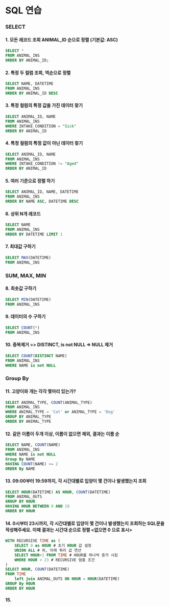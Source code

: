 # SQL 연습
### SELECT
#### 1. 모든 레코드 조회 ANIMAL_ID 순으로 정렬 (기본값: ASC)
```sql
SELECT * 
FROM ANIMAL_INS 
ORDER BY ANIMAL_ID;
```
#### 2. 특정 두 컬럼 조회, 역순으로 정렬
```sql
SELECT NAME, DATETIME 
FROM ANIMAL_INS 
ORDER BY ANIMAL_ID DESC
```
#### 3. 특정 컬럼의 특정 값을 가진 데이터 찾기
```sql
SELECT ANIMAL_ID, NAME 
FROM ANIMAL_INS 
WHERE INTAKE_CONDITION = "Sick" 
ORDER BY ANIMAL_ID
```
#### 4. 특정 컬럼의 특정 값이 아닌 데이터 찾기
```sql
SELECT ANIMAL_ID, NAME 
FROM ANIMAL_INS
WHERE INTAKE_CONDITION != "Aged" 
ORDER BY ANIMAL_ID
```
#### 5. 여러 기준으로 정렬 하기
```sql
SELECT ANIMAL_ID, NAME, DATETIME 
FROM ANIMAL_INS 
ORDER BY NAME ASC, DATETIME DESC
```
#### 6. 상위 N개 레코드
```sql
SELECT NAME 
FROM ANIMAL_INS 
ORDER BY DATETIME LIMIT 1
```
#### 7. 최대값 구하기
```sql
SELECT MAX(DATETIME) 
FROM ANIMAL_INS
```
### SUM, MAX, MIN
#### 8. 최솟값 구하기
```sql
SELECT MIN(DATETIME) 
FROM ANIMAL_INS
```
#### 9. 데이터의 수 구하기
```sql
SELECT COUNT(*) 
FROM ANIMAL_INS
```
#### 10. 중복제거 => DISTINCT, is not NULL => NULL 제거
```sql
SELECT COUNT(DISTINCT NAME) 
FROM ANIMAL_INS 
WHERE NAME is not NULL
```
### Group By
#### 11. 고양이와 개는 각각 몇마리 있는가?
```sql
SELECT ANIMAL_TYPE, COUNT(ANIMAL_TYPE) 
FROM ANIMAL_INS 
WHERE ANIMAL_TYPE = 'Cat' or ANIMAL_TYPE = 'Dog' 
GROUP BY ANIMAL_TYPE 
ORDER BY ANIMAL_TYPE
```
#### 12. 같은 이름이 두개 이상, 이름이 없으면 제외, 결과는 이름 순
```sql
SELECT NAME, COUNT(NAME) 
FROM ANIMAL_INS 
WHERE NAME is not NULL 
Group By NAME
HAVING COUNT(NAME) >= 2 
ORDER By NAME
```
#### 13. 09:00부터 19:59까지, 각 시간대별로 입양이 몇 건이나 발생했는지 조회
```sql
SELECT HOUR(DATETIME) AS HOUR, COUNT(DATETIME)
FROM ANIMAL_OUTS
GROUP BY HOUR
HAVING HOUR BETWEEN 9 AND 19
ORDER BY HOUR
```
#### 14. 0시부터 23시까지, 각 시간대별로 입양이 몇 건이나 발생했는지 조회하는 SQL문을 작성해주세요. 이때 결과는 시간대 순으로 정렬 <없으면 0 으로 표시>
```sql
WITH RECURSIVE TIME as (
    SELECT 0 as HOUR # 초기 HOUR 값 설정
    UNION ALL # 위, 아래 쿼리 값 연산
    SELECT HOUR+1 FROM TIME # HOUR를 하나씩 증가 시킴
    WHERE HOUR < 23 # RECURSIVE 멈춤 조건
)
SELECT HOUR, COUNT(DATETIME)
FROM TIME
    left join ANIMAL_OUTS ON HOUR = HOUR(DATETIME)
GROUP By HOUR
ORDER BY HOUR
```
#### 15.







